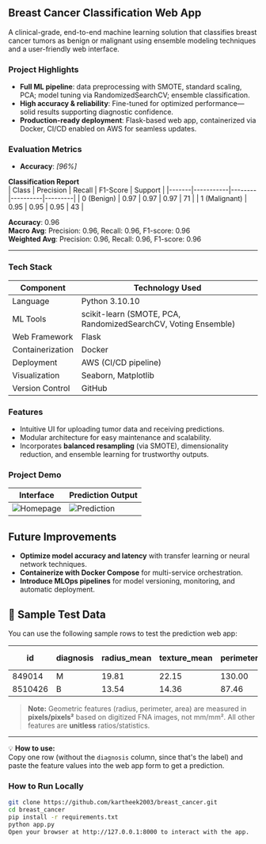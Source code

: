 ##  Breast Cancer Classification Web App

A clinical-grade, end-to-end machine learning solution that classifies breast cancer tumors as benign or malignant using ensemble modeling techniques and a user-friendly web interface.

###  Project Highlights
- **Full ML pipeline**: data preprocessing with SMOTE, standard scaling, PCA; model tuning via RandomizedSearchCV; ensemble classification.
- **High accuracy & reliability**: Fine-tuned for optimized performance—solid results supporting diagnostic confidence.
- **Production-ready deployment**: Flask-based web app, containerized via Docker, CI/CD enabled on AWS for seamless updates.

###  Evaluation Metrics
- **Accuracy**: *[96%]*  

**Classification Report**  
| Class | Precision | Recall | F1-Score | Support |
|-------|-----------|--------|----------|---------|
| 0 (Benign)  | 0.97 | 0.97 | 0.97 | 71 |
| 1 (Malignant) | 0.95 | 0.95 | 0.95 | 43 |

**Accuracy**: 0.96  
**Macro Avg**: Precision: 0.96, Recall: 0.96, F1-score: 0.96  
**Weighted Avg**: Precision: 0.96, Recall: 0.96, F1-score: 0.96  

---

###  Tech Stack
| Component            | Technology Used         |
|---------------------|--------------------------|
| Language            | Python 3.10.10               |
| ML Tools            | scikit-learn (SMOTE, PCA, RandomizedSearchCV, Voting Ensemble) |
| Web Framework       | Flask                    |
| Containerization    | Docker                   |
| Deployment          | AWS (CI/CD pipeline)     |
| Visualization       | Seaborn, Matplotlib      |
| Version Control     | GitHub                   |

###  Features
- Intuitive UI for uploading tumor data and receiving predictions.
- Modular architecture for easy maintenance and scalability.
- Incorporates **balanced resampling** (via SMOTE), dimensionality reduction, and ensemble learning for trustworthy outputs.

###  Project Demo
| Interface | Prediction Output |
|-----------|-------------------|
| ![Homepage](images/bc_homepage.png) | ![Prediction](images/bc_prediction.png) |

##  Future Improvements
- **Optimize model accuracy and latency** with transfer learning or neural network techniques.  
- **Containerize with Docker Compose** for multi-service orchestration.  
- **Introduce MLOps pipelines** for model versioning, monitoring, and automatic deployment.  

## 🧪 Sample Test Data

You can use the following sample rows to test the prediction web app:

| id       | diagnosis | radius_mean | texture_mean | perimeter_mean | area_mean | smoothness_mean | compactness_mean | concavity_mean | concave points_mean | symmetry_mean | fractal_dimension_mean | radius_se | texture_se | perimeter_se | area_se | smoothness_se | compactness_se | concavity_se | concave points_se | symmetry_se | fractal_dimension_se | radius_worst | texture_worst | perimeter_worst | area_worst | smoothness_worst | compactness_worst | concavity_worst | concave points_worst | symmetry_worst | fractal_dimension_worst |
|----------|-----------|-------------|-------------|----------------|-----------|-----------------|-----------------|---------------|--------------------|--------------|-----------------------|-----------|-----------|--------------|---------|----------------|----------------|--------------|------------------|-------------|--------------------|--------------|--------------|-----------------|-----------|-----------------|------------------|----------------|---------------------|----------------|-----------------------|
| 849014   | M         | 19.81       | 22.15       | 130.00         | 1260.00   | 0.09831         | 0.10270         | 0.14790       | 0.09498            | 0.15820      | 0.05395               | 0.7582    | 1.017     | 5.865        | 112.4   | 0.006494       | 0.01893        | 0.03391      | 0.01521          | 0.01356     | 0.001997           | 27.32        | 30.88        | 186.8           | 2398.0    | 0.1512          | 0.3150           | 0.5372         | 0.2388              | 0.2768         | 0.07615                |
| 8510426  | B         | 13.54       | 14.36       | 87.46          | 566.3     | 0.09779         | 0.08129         | 0.06664       | 0.04781            | 0.18850      | 0.05766               | 0.2699    | 0.7886    | 2.058        | 23.56   | 0.008462       | 0.01460        | 0.02387      | 0.01315          | 0.01980     | 0.002300           | 15.11        | 19.26        | 99.7            | 711.2     | 0.1440          | 0.1773           | 0.2390         | 0.1288              | 0.2977         | 0.07259                |


> **Note:** Geometric features (radius, perimeter, area) are measured in **pixels/pixels²** based on digitized FNA images, not mm/mm². All other features are **unitless** ratios/statistics.

---

💡 **How to use:**  
Copy one row (without the `diagnosis` column, since that's the label) and paste the feature values into the web app form to get a prediction.


###  How to Run Locally
```bash
git clone https://github.com/kartheek2003/breast_cancer.git
cd breast_cancer
pip install -r requirements.txt
python app.py
Open your browser at http://127.0.0.1:8000 to interact with the app.

